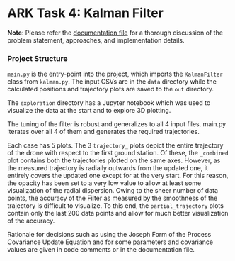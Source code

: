# ARK Task 4: Kalman Filter

__Note__: Please refer the
[documentation file](https://github.com/IshanManchanda/ark-submission/blob/master/ARK_Documentation.pdf)
for a thorough discussion of the problem statement,
approaches, and implementation details.

### Project Structure
```main.py``` is the entry-point into the project, 
which imports the ```KalmanFilter``` class from ```kalman.py```.
The input CSVs are in the ```data``` directory while
the calculated positions and trajectory plots are saved to the ```out``` directory.

The ```exploration``` directory has a Jupyter notebook which was used
to visualize the data at the start and to explore 3D plotting.

The tuning of the filter is robust and generalizes to all 4 input files.
main.py iterates over all 4 of them and generates the required trajectories.

Each case has 5 plots. The 3 ```trajectory_``` plots depict the entire trajectory
of the drone with respect to the first ground station. Of these, the ```_combined```
plot contains both the trajectories plotted on the same axes. However, as the
measured trajectory is radially outwards from the updated one,
it entirely covers the updated one except for at the very start.
For this reason, the opacity has been set to a very low value
to allow at least some visualization of the radial dispersion.
Owing to the sheer number of data points, the accuracy of the Filter as
measured by the smoothness of the trajectory is difficult to visualize.
To this end, the ```partial_trajectory``` plots contain only the last 200
data points and allow for much better visualization of the accuracy. 

Rationale for decisions such as using
the Joseph Form of the Process Covariance Update Equation
and for some parameters and covariance values
are given in code comments or in the documentation file.
